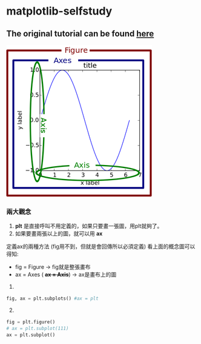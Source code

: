 # matplotlib-selfstudy
## The original tutorial can be found [here](https://www.youtube.com/playlist?list=PL-osiE80TeTvipOqomVEeZ1HRrcEvtZB)

![概念圖](https://github.com/writeforfun/matplotlib-selfstudy/blob/master/concept.png)

### 兩大觀念
1. **plt** 是直接呼叫不用定義的，如果只要畫一張圖，用plt就夠了。
2. 如果要畫兩張以上的圖，就可以用 **ax**

定義ax的兩種方法 (fig用不到，但就是會回傳所以必須定義)
看上面的概念圖可以得知:
- fig = Figure
  -> fig就是整張畫布
- ax = Axes ( **~~ax = Axis~~**)
  -> ax是畫布上的圖
1. 
```python
fig, ax = plt.subplots() #ax = plt
```
2.
```python
fig = plt.figure()
# ax = plt.subplot(111)
ax = plt.subplot()
```
